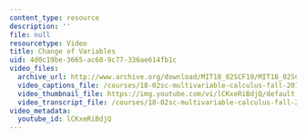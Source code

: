 ```yaml
---
content_type: resource
description: ''
file: null
resourcetype: Video
title: Change of Variables
uid: 4d0c19be-3665-ac68-9c77-336ae614fb1c
video_files:
  archive_url: http://www.archive.org/download/MIT18_02SCF10/MIT18_02SCF10Rec_36_300k.mp4
  video_captions_file: /courses/18-02sc-multivariable-calculus-fall-2010/094e4ccabf3d59df804bbb450e94814b_lCKxeRiBdjQ.vtt
  video_thumbnail_file: https://img.youtube.com/vi/lCKxeRiBdjQ/default.jpg
  video_transcript_file: /courses/18-02sc-multivariable-calculus-fall-2010/3832b4f553cb0ffb4b8ced09cc06289b_lCKxeRiBdjQ.pdf
video_metadata:
  youtube_id: lCKxeRiBdjQ
---
```

